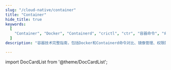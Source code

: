 ```yaml
---
slug: "/cloud-native/container"
title: "Container"
hide_title: true
keywords:
  [
    "Container", "Docker", "Containerd", "crictl", "ctr", "容器命令", "命令对比", "容器运维", "容器管理", "镜像清理", "权限管理", "Kubernetes", "容器技术"
  ]
description: "容器技术完整指南，包括Docker和Containerd命令对比、镜像管理、权限配置、Kubernetes容器部署等容器运维实践"

---
```


import DocCardList from '@theme/DocCardList';

<DocCardList />